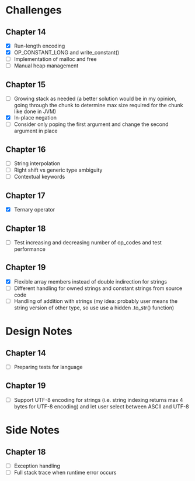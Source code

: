 # Challenges
## Chapter 14
- [x] Run-length encoding
- [x] OP_CONSTANT_LONG and write_constant()
- [ ] Implementation of malloc and free
- [ ] Manual heap management

## Chapter 15
- [ ] Growing stack as needed (a better solution would be in my opinion, going through the chunk to determine max size required for the chunk like done in JVM)
- [x] In-place negation
- [ ] Consider only poping the first argument and change the second argument in place

## Chapter 16
- [ ] String interpolation
- [ ] Right shift vs generic type ambiguity
- [ ] Contextual keywords

## Chapter 17
- [x] Ternary operator

## Chapter 18
- [ ] Test increasing and decreasing number of op_codes and test performance

## Chapter 19
- [x] Flexible array members instead of double indirection for strings
- [ ] Different handling for owned strings and constant strings from source code
- [ ] Handling of addition with strings (my idea: probably user means the string version of other type, so use use a hidden .to_str() function)

# Design Notes
## Chapter 14
- [ ] Preparing tests for language

## Chapter 19
- [ ] Support UTF-8 encoding for strings (i.e. string indexing returns max 4 bytes for UTF-8 encoding) and let user select between ASCII and UTF-8

# Side Notes
## Chapter 18
- [ ] Exception handling
- [ ] Full stack trace when runtime error occurs
